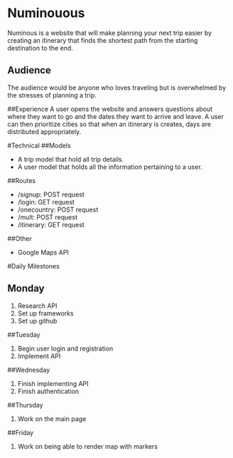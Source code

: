 # Numinouous
Numinous is a website that will make planning your next trip easier by creating an itinerary that finds the shortest path from the starting destination to the end.

## Audience
The audience would be anyone who loves traveling but is overwhelmed by the stresses of planning a trip.

##Experience
 A user opens the website and answers questions about where they want to go and the dates they want to arrive and leave. A user can then prioritize cities so that when an itinerary is creates, days are distributed appropriately.

#Technical
##Models
- A trip model that hold all trip details.
- A user model that holds all the information pertaining to a user.

##Routes
- /signup: POST request
- /login: GET request
- /onecountry: POST request
- /mult: POST request
- /itinerary: GET request

##Other
- Google Maps API

#Daily Milestones
## Monday
1. Research API
2. Set up frameworks
3. Set up github

##Tuesday
1. Begin user login and registration
2. Implement API

##Wednesday
1. Finish implementing API
2. Finish authentication

##Thursday
1. Work on the main page

##Friday
1. Work on being able to render map with markers
